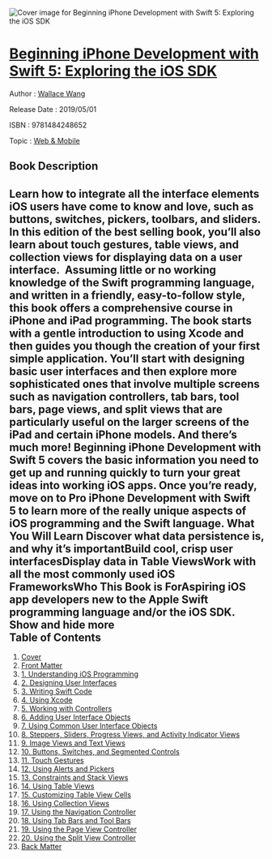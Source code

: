 ![Cover image for Beginning iPhone Development with Swift 5: Exploring the iOS SDK](https://imgdetail.ebookreading.net/cover/cover/20200215/EB9781484248652.jpg)

[Beginning iPhone Development with Swift 5: Exploring the iOS SDK](https://ebookreading.net/view/book/Beginning+iPhone+Development+with+Swift+5%3A+Exploring+the+iOS+SDK-EB9781484248652_1.html "Beginning iPhone Development with Swift 5: Exploring the iOS SDK")
====================================================================================================================

Author : [Wallace Wang](https://ebookreading.net/search/author/Wallace+Wang)

Release Date : 2019/05/01

ISBN : 9781484248652

Topic : [Web & Mobile](https://ebookreading.net/search/category/web-mobile)

Book Description
-----------------

 Learn how to integrate all the interface elements iOS users have come to know and love, such as buttons, switches, pickers, toolbars, and sliders. In this edition of the best selling book, you’ll also learn about touch gestures, table views, and collection views for displaying data on a user interface. 
Assuming little or no working knowledge of the Swift programming language, and written in a friendly, easy-to-follow style, this book offers a comprehensive course in iPhone and iPad programming. The book starts with a gentle introduction to using Xcode and then guides you though the creation of your first simple application.
You’ll start with designing basic user interfaces and then explore more sophisticated ones that involve multiple screens such as navigation controllers, tab bars, tool bars, page views, and split views that are particularly useful on the larger screens of the iPad and certain iPhone models. And there’s much more! 
Beginning iPhone Development with Swift 5 covers the basic information you need to get up and running quickly to turn your great ideas into working iOS apps. Once you’re ready, move on to Pro iPhone Development with Swift 5 to learn more of the really unique aspects of iOS programming and the Swift language.
What You Will Learn
Discover what data persistence is, and why it’s importantBuild cool, crisp user interfacesDisplay data in Table ViewsWork with all the most commonly used iOS FrameworksWho This Book is ForAspiring iOS app developers new to the Apple Swift programming language and/or the iOS SDK.            Show and hide more                
Table of Contents
-----------------

1. [Cover](https://ebookreading.net/view/book/Beginning+iPhone+Development+with+Swift+5%3A+Exploring+the+iOS+SDK-EB9781484248652_1.html)
1. [Front Matter](https://ebookreading.net/view/book/Beginning+iPhone+Development+with+Swift+5%3A+Exploring+the+iOS+SDK-EB9781484248652_2.html)
1. [1. Understanding iOS Programming](https://ebookreading.net/view/book/Beginning+iPhone+Development+with+Swift+5%3A+Exploring+the+iOS+SDK-EB9781484248652_3.html)
1. [2. Designing User Interfaces](https://ebookreading.net/view/book/Beginning+iPhone+Development+with+Swift+5%3A+Exploring+the+iOS+SDK-EB9781484248652_4.html)
1. [3. Writing Swift Code](https://ebookreading.net/view/book/Beginning+iPhone+Development+with+Swift+5%3A+Exploring+the+iOS+SDK-EB9781484248652_5.html)
1. [4. Using Xcode](https://ebookreading.net/view/book/Beginning+iPhone+Development+with+Swift+5%3A+Exploring+the+iOS+SDK-EB9781484248652_6.html)
1. [5. Working with Controllers](https://ebookreading.net/view/book/Beginning+iPhone+Development+with+Swift+5%3A+Exploring+the+iOS+SDK-EB9781484248652_7.html)
1. [6. Adding User Interface Objects](https://ebookreading.net/view/book/Beginning+iPhone+Development+with+Swift+5%3A+Exploring+the+iOS+SDK-EB9781484248652_8.html)
1. [7. Using Common User Interface Objects](https://ebookreading.net/view/book/Beginning+iPhone+Development+with+Swift+5%3A+Exploring+the+iOS+SDK-EB9781484248652_9.html)
1. [8. Steppers, Sliders, Progress Views, and Activity Indicator Views](https://ebookreading.net/view/book/Beginning+iPhone+Development+with+Swift+5%3A+Exploring+the+iOS+SDK-EB9781484248652_10.html)
1. [9. Image Views and Text Views](https://ebookreading.net/view/book/Beginning+iPhone+Development+with+Swift+5%3A+Exploring+the+iOS+SDK-EB9781484248652_11.html)
1. [10. Buttons, Switches, and Segmented Controls](https://ebookreading.net/view/book/Beginning+iPhone+Development+with+Swift+5%3A+Exploring+the+iOS+SDK-EB9781484248652_12.html)
1. [11. Touch Gestures](https://ebookreading.net/view/book/Beginning+iPhone+Development+with+Swift+5%3A+Exploring+the+iOS+SDK-EB9781484248652_13.html)
1. [12. Using Alerts and Pickers](https://ebookreading.net/view/book/Beginning+iPhone+Development+with+Swift+5%3A+Exploring+the+iOS+SDK-EB9781484248652_14.html)
1. [13. Constraints and Stack Views](https://ebookreading.net/view/book/Beginning+iPhone+Development+with+Swift+5%3A+Exploring+the+iOS+SDK-EB9781484248652_15.html)
1. [14. Using Table Views](https://ebookreading.net/view/book/Beginning+iPhone+Development+with+Swift+5%3A+Exploring+the+iOS+SDK-EB9781484248652_16.html)
1. [15. Customizing Table View Cells](https://ebookreading.net/view/book/Beginning+iPhone+Development+with+Swift+5%3A+Exploring+the+iOS+SDK-EB9781484248652_17.html)
1. [16. Using Collection Views](https://ebookreading.net/view/book/Beginning+iPhone+Development+with+Swift+5%3A+Exploring+the+iOS+SDK-EB9781484248652_18.html)
1. [17. Using the Navigation Controller](https://ebookreading.net/view/book/Beginning+iPhone+Development+with+Swift+5%3A+Exploring+the+iOS+SDK-EB9781484248652_19.html)
1. [18. Using Tab Bars and Tool Bars](https://ebookreading.net/view/book/Beginning+iPhone+Development+with+Swift+5%3A+Exploring+the+iOS+SDK-EB9781484248652_20.html)
1. [19. Using the Page View Controller](https://ebookreading.net/view/book/Beginning+iPhone+Development+with+Swift+5%3A+Exploring+the+iOS+SDK-EB9781484248652_21.html)
1. [20. Using the Split View Controller](https://ebookreading.net/view/book/Beginning+iPhone+Development+with+Swift+5%3A+Exploring+the+iOS+SDK-EB9781484248652_22.html)
1. [Back Matter](https://ebookreading.net/view/book/Beginning+iPhone+Development+with+Swift+5%3A+Exploring+the+iOS+SDK-EB9781484248652_23.html)
